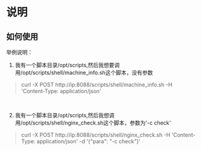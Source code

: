 # 说明
## 如何使用
举例说明：
1. 我有一个脚本目录/opt/scripts,然后我想要调用/opt/scripts/shell/machine_info.sh这个脚本，没有参数
> curl -X POST http://ip:8088/scripts/shell/machine_info.sh -H 'Content-Type: application/json'

&emsp;

2. 我有一个脚本目录/opt/scripts,然后我想调用/opt/scripts/shell/nginx_check.sh这个脚本，参数为'-c check'
> curl -X POST http://ip:8088/scripts/shell/nginx_check.sh -H 'Content-Type: application/json' -d '{"para": "-c check"}'


